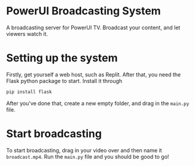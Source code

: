 # PowerUI Broadcasting System
A broadcasting server for PowerUI TV. Broadcast your content, and let viewers watch it.

# Setting up the system
Firstly, get yourself a web host, such as Replit. After that,
you need the Flask python package to start. Install it through

```py
pip install flask
```

After you've done that, create a new empty folder, and drag in the ``` main.py ``` file.

# Start broadcasting
To start broadcasting, drag in your video over and then name it ``` broadcast.mp4 ```.
Run the ``` main.py ``` file and you should be good to go!
